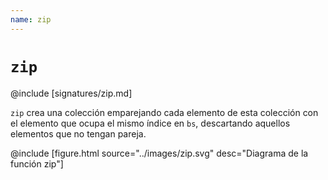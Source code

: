 ```yaml
---
name: zip
---
```


# `zip`

@include [signatures/zip.md]

`zip` crea una colección emparejando cada elemento de esta colección con el elemento que ocupa el mismo índice en `bs`, descartando aquellos elementos que no tengan pareja.

@include [figure.html source="../images/zip.svg" desc="Diagrama de la función zip"]

